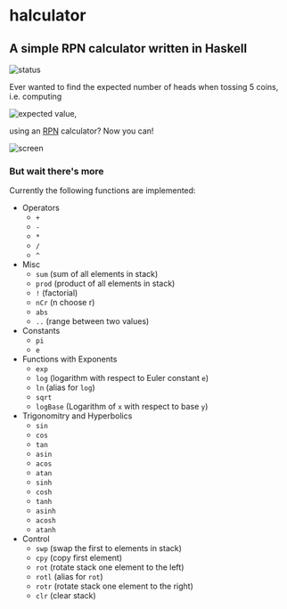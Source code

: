 # halculator
A simple RPN calculator written in Haskell
---
![status](https://travis-ci.org/tim6her/halculator.svg?branch=master)

Ever wanted to find the expected number of heads when 
tossing 5 coins, i.e. computing

![expected value](http://latex.univie.ac.at/?%5Cmathbb%20E%5Cleft%5B%5Cmathrm%7BBinom%7D%5Cleft%285,%20%5Cfrac%7B1%7D%7B2%7D%5Cright%29%5Cright%5D%20%3D%20%5Csum_%7Bi%3D0%7D%5E5%20%7B5%20%5Cchoose%20i%7D%20%5Cleft%28%5Cfrac%7B1%7D%7B2%7D%5Cright%29%5E5),

using an [RPN](https://en.wikipedia.org/wiki/Reverse_Polish_notation) calculator? Now you can!

![screen](https://cloud.githubusercontent.com/assets/11040405/22739387/bb2035a8-ee0b-11e6-918c-2bde440c2c97.gif)

### But wait there's more

Currently the following functions are implemented:

* Operators
  * `+`
  * `-`
  * `*`
  * `/`
  * `^`
* Misc
  * `sum` (sum of all elements in stack)
  * `prod` (product of all elements in stack)
  * `!` (factorial)
  * `nCr` (n choose r)
  * `abs`
  * `..` (range between two values)
* Constants
  * `pi`
  * `e`
* Functions with Exponents
  * `exp`
  * `log` (logarithm with respect to Euler constant `e`)
  * `ln` (alias for `log`)
  * `sqrt`
  * `logBase` (Logarithm of `x` with respect to base `y`)
* Trigonomitry and Hyperbolics
  * `sin`
  * `cos`
  * `tan`
  * `asin`
  * `acos`
  * `atan`
  * `sinh`
  * `cosh`
  * `tanh`
  * `asinh`
  * `acosh`
  * `atanh`
* Control
  * `swp` (swap the first to elements in stack)
  * `cpy` (copy first element)
  * `rot` (rotate stack one element to the left)
  * `rotl` (alias for `rot`)
  * `rotr` (rotate stack one element to the right)
  * `clr` (clear stack)